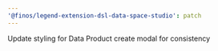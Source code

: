 ```yaml
---
'@finos/legend-extension-dsl-data-space-studio': patch
---
```


Update styling for Data Product create modal for consistency
